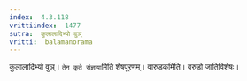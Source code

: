 ```yaml
---
index:  4.3.118
vrittiindex:  1477
sutra:  कुलालादिभ्यो वुञ्
vritti:  balamanorama 
---
```


कुलालादिभ्यो वुञ्। `तेन कृते संज्ञाया`मिति शेषपूरणम्। वारुडकमिति। वरुडो जातिविशेषः। 

